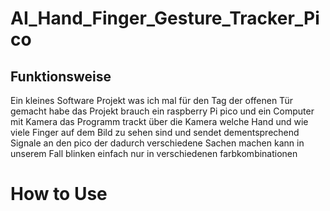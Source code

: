 # AI_Hand_Finger_Gesture_Tracker_Pico


## Funktionsweise 

Ein kleines Software Projekt was ich mal für den Tag der offenen Tür gemacht habe das Projekt brauch ein raspberry Pi pico und ein Computer mit Kamera das Programm trackt über die Kamera welche Hand und wie viele Finger auf dem Bild zu sehen sind und sendet dementsprechend Signale an den pico der dadurch verschiedene Sachen machen kann in unserem Fall blinken einfach nur in verschiedenen farbkombinationen 


# How to Use 


